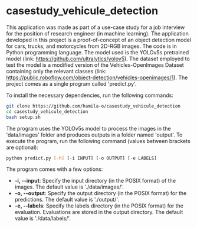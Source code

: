 # casestudy_vehicule_detection
This application was made as part of a use-case study for a job interview for the position of research engineer (in machine learning). 
The application developed in this project is a proof-of-concept of an object detection model for cars, trucks, and motorcycles from 2D-RGB images. The code is in Python programming language. The model used is the YOLOv5s pretrained model (link: https://github.com/ultralytics/yolov5). The dataset employed to test the model is a modified version of the Vehicles-OpenImages Dataset containing only the relevant classes (link: https://public.roboflow.com/object-detection/vehicles-openimages/1).
The project comes as a single program called 'predict.py'.

To install the necessary dependencies, run the following commands:
```bash
git clone https://github.com/hamila-o/casestudy_vehicule_detection
cd casestudy_vehicule_detection
bash setup.sh
```
The program uses the YOLOv5s model to process the images in the 'data/images' folder and produces outputs in a folder named 'output'. To execute the program, run the following command (values between brackets are optional):

```bash
python predict.py [-h] [-i INPUT] [-o OUTPUT] [-e LABELS]
```
The program comes with a few options:
<br /> 
- **-i, --input**: Specify the input directory (in the POSIX format) of the images. The default value is './data/images/'.
- **-o, --output**: Specify the output directory (in the POSIX format) for the predictions. The default value is './output/'.
- **-e, --labels**: Specify the labels directory (in the POSIX format) for the evaluation. Evaluations are stored in the output directory. The default value is './data/labels/'.




